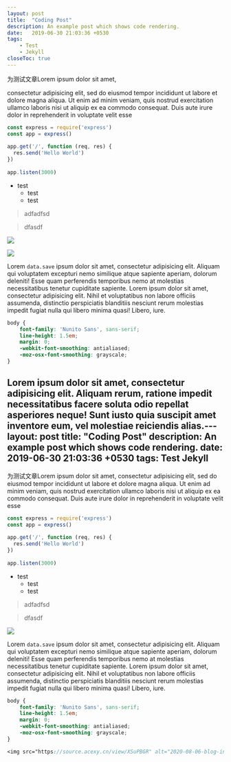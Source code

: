 ```yaml
---
layout: post
title:  "Coding Post"
description: An example post which shows code rendering.
date:   2019-06-30 21:03:36 +0530
tags:
    - Test
    - Jekyll
closeToc: true
---
```

为测试文章Lorem ipsum dolor sit amet, 

consectetur adipisicing elit, sed do eiusmod tempor incididunt ut labore et dolore magna aliqua. Ut enim ad minim veniam, quis nostrud exercitation ullamco laboris nisi ut aliquip ex ea commodo consequat. Duis aute irure dolor in reprehenderit in voluptate velit esse
<!-- more -->

```javascript
const express = require('express')
const app = express()
 
app.get('/', function (req, res) {
  res.send('Hello World')
})
 
app.listen(3000)
```

- test
    - test
    - test

> adfadfsd

> dfasdf


![](https://source.acexy.cn/view/XSuPBGR)


![](https://source.acexy.cn/view/XSvPiyc)

Lorem `data.save` ipsum dolor sit amet, consectetur adipisicing elit. Aliquam qui voluptatem excepturi nemo similique atque sapiente aperiam, dolorum deleniti! Esse quam perferendis temporibus nemo at molestias necessitatibus tenetur cupiditate sapiente. Lorem ipsum dolor sit amet, consectetur adipisicing elit. Nihil et voluptatibus non labore officiis assumenda, distinctio perspiciatis blanditiis nesciunt rerum molestias impedit fugiat nulla qui libero minima quasi! Libero, iure.

```scss
body {
    font-family: 'Nunito Sans', sans-serif;
    line-height: 1.5em;
    margin: 0;
    -webkit-font-smoothing: antialiased;
    -moz-osx-font-smoothing: grayscale;
}
```
Lorem ipsum dolor sit amet, consectetur adipisicing elit. Aliquam rerum, ratione impedit necessitatibus facere soluta odio repellat asperiores neque! Sunt iusto quia suscipit amet inventore eum, vel molestiae reiciendis alias.---
layout: post
title:  "Coding Post"
description: An example post which shows code rendering.
date:   2019-06-30 21:03:36 +0530
tags: Test Jekyll
---
为测试文章Lorem ipsum dolor sit amet, consectetur adipisicing elit, sed do eiusmod tempor incididunt ut labore et dolore magna aliqua. Ut enim ad minim veniam, quis nostrud exercitation ullamco laboris nisi ut aliquip ex ea commodo consequat. Duis aute irure dolor in reprehenderit in voluptate velit esse

```javascript
const express = require('express')
const app = express()
 
app.get('/', function (req, res) {
  res.send('Hello World')
})
 
app.listen(3000)
```

- test
    - test
    - test

> adfadfsd

> dfasdf


![](https://source.acexy.cn/view/XSuPBGR)

Lorem `data.save` ipsum dolor sit amet, consectetur adipisicing elit. Aliquam qui voluptatem excepturi nemo similique atque sapiente aperiam, dolorum deleniti! Esse quam perferendis temporibus nemo at molestias necessitatibus tenetur cupiditate sapiente. Lorem ipsum dolor sit amet, consectetur adipisicing elit. Nihil et voluptatibus non labore officiis assumenda, distinctio perspiciatis blanditiis nesciunt rerum molestias impedit fugiat nulla qui libero minima quasi! Libero, iure.

```scss
body {
    font-family: 'Nunito Sans', sans-serif;
    line-height: 1.5em;
    margin: 0;
    -webkit-font-smoothing: antialiased;
    -moz-osx-font-smoothing: grayscale;
}

<img src="https://source.acexy.cn/view/XSuPBGR" alt="2020-08-06-blog-init-01-jpg" border="0">